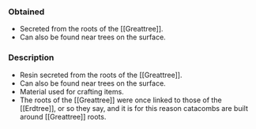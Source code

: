 ### Obtained
- Secreted from the roots of the [[Greattree]].
- Can also be found near trees on the surface.
### Description
- Resin secreted from the roots of the [[Greattree]].
- Can also be found near trees on the surface.
- Material used for crafting items.
- The roots of the [[Greattree]] were once linked to those of the [[Erdtree]], or so they say, and it is for this reason catacombs are built around [[Greattree]] roots.
